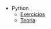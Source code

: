 - Python
    - [Exercícios](https://github.com/da-ferreira/curso-em-video/tree/main/exercícios)
    - [Teoria](https://github.com/da-ferreira/curso-em-video/tree/main/teoria)  
    
